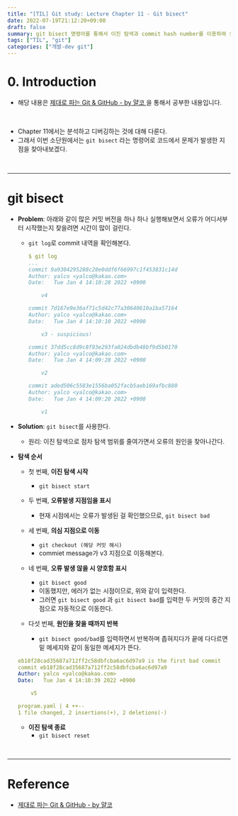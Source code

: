 ```yaml
---
title: "[TIL] Git study: Lecture Chapter 11 - Git bisect"
date: 2022-07-19T21:12:20+09:00
draft: false
summary: git bisect 명령어를 통해서 이진 탐색과 commit hash number를 이용하여 오류 지점을 찾아본다.   
tags: ["TIL", "git"]
categories: ["개발-dev git"]
---
```

# 0. Introduction

- 해당 내용은 [제대로 파는 Git & GitHub - by 얄코 ](https://www.inflearn.com/course/%EC%A0%9C%EB%8C%80%EB%A1%9C-%ED%8C%8C%EB%8A%94-%EA%B9%83/dashboard)을 통해서 공부한 내용입니다.

<br>

- Chapter 11에서는 분석하고 디버깅하는 것에 대해 다룬다.  
- 그래서 이번 소단원에서는 `git bisect` 라는 명령어로 코드에서 문제가 발생한 지점을 찾아내보겠다. 

<br>

---

# git bisect

- **Problem**: 아래와 같이 많은 커밋 버전을 하나 하나 실행해보면서 오류가 어디서부터 시작했는지 찾을려면 시간이 많이 걸린다.

    - `git log`로 commit 내역을 확인해본다.  

        ```yml
        $ git log
        ...
        commit 9a9304295288c28e0ddf6f66997c1f453831c14d
        Author: yalco <yalco@kakao.com>
        Date:   Tue Jan 4 14:10:28 2022 +0900

            v4

        commit 7d167e9e36af71c5d42c77a30640610a1ba57164
        Author: yalco <yalco@kakao.com>
        Date:   Tue Jan 4 14:10:10 2022 +0900

            v3 - suspicious!

        commit 37dd5cc8d9c8f93e293fa024dbdb48bf9d5b0170
        Author: yalco <yalco@kakao.com>
        Date:   Tue Jan 4 14:09:28 2022 +0900

            v2

        commit aded506c5583e1556ba052facb5aeb169afbc880
        Author: yalco <yalco@kakao.com>
        Date:   Tue Jan 4 14:09:20 2022 +0900

            v1
        ```

- **Solution**: `git bisect`를 사용한다. 
    - 원리: 이진 탐색으로 점차 탐색 범위를 줄여가면서 오류의 원인을 찾아나간다.  

- **탐색 순서**

    - 첫 번째, **이진 탐색 시작**
        - `git bisect start`

    - 두 번쨰, **오류발생 지점임을 표시**
        - 현재 시점에서는 오류가 발생된 걸 확인했으므로, `git bisect bad`


    - 세 번째, **의심 지점으로 이동**
        - `git checkout (해당 커밋 해시)`
        - commiet message가 v3 지점으로 이동해본다.  


    - 네 번째, **오류 발생 않을 시 양호함 표시**
        - `git bisect good`
        - 이동했지만, 에러가 없는 시점이므로, 위와 같이 입력한다.  
        - 그러면 `git bisect good` 과 `git bisect bad`를 입력한 두 커밋의 중간 지점으로 자동적으로 이동한다.  


    - 다섯 번째, **원인을 찾을 때까지 반복**
        - `git bisect good/bad`를 입력하면서 반복하며 좁혀지다가 끝에 다다르면 밑 메세지와 같이 동일한 메세지가 뜬다.  


    ```yml
    eb18f28cad35687a712ff2c58dbfcba6ac6d97a9 is the first bad commit
    commit eb18f28cad35687a712ff2c58dbfcba6ac6d97a9
    Author: yalco <yalco@kakao.com>
    Date:   Tue Jan 4 14:10:39 2022 +0900

        v5

    program.yaml | 4 ++--
    1 file changed, 2 insertions(+), 2 deletions(-)
    ```

    - **이진 탐색 종료**
        - `git bisect reset`


<br>

---

# Reference

- [제대로 파는 Git & GitHub - by 얄코](https://www.inflearn.com/course/%EC%A0%9C%EB%8C%80%EB%A1%9C-%ED%8C%8C%EB%8A%94-%EA%B9%83/dashboard)
